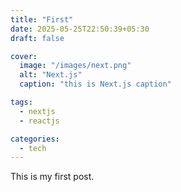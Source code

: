 ```yaml
---
title: "First"
date: 2025-05-25T22:50:39+05:30
draft: false

cover:
  image: "/images/next.png"
  alt: "Next.js"
  caption: "this is Next.js caption"

tags:
  - nextjs
  - reactjs

categories:
  - tech
---
```

This is my first post.
